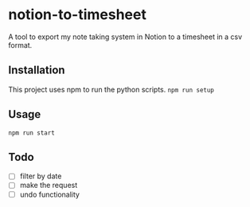 # notion-to-timesheet 
A tool to export my note taking system in Notion to a timesheet in a csv format.
## Installation
This project uses npm to run the python scripts.
```npm run setup``` 
## Usage
```npm run start```
## Todo 
- [ ] filter by date 
- [ ] make the request
- [ ] undo functionality 